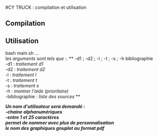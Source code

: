 #CY TRUCK : compilation et utilisation
## Compilation


## Utilisation  
bash main.sh <arg1> ... <arg7>  
*les arguments sont tels que :*.
** -d1 ; -d2 ; -l ; -t ; -s ; -h  bibliographie  
 -d1 : _traitement d1_  
 -d2 : _traitement d2_  
  -l : _traitement l_  
 -t : _traitement t_  
 -s : _traitement s_  
 -h : _montrer l'aide (prioritaire)_  
 -bibliographie : _liste des sources_ **  

***Un nom d'utilisateur sera demandé :  
    -chaine alphanumériques  
    -entre 1 et 25 caractères  
    permet de nommer avec plus de personnalisation  
    le nom des graphiques gnuplot au format pdf***  







